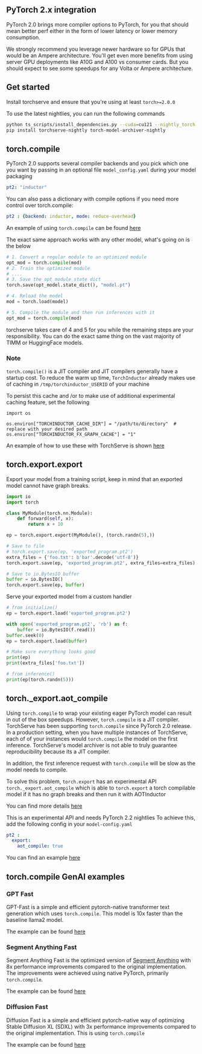 ## PyTorch 2.x integration

PyTorch 2.0 brings more compiler options to PyTorch, for you that should mean better perf either in the form of lower latency or lower memory consumption.

We strongly recommend you leverage newer hardware so for GPUs that would be an Ampere architecture. You'll get even more benefits from using server GPU deployments like A10G and A100 vs consumer cards. But you should expect to see some speedups for any Volta or Ampere architecture.

## Get started

Install torchserve and ensure that you're using at least `torch>=2.0.0`

To use the latest nightlies, you can run the following commands
```sh
python ts_scripts/install_dependencies.py --cuda=cu121 --nightly_torch
pip install torchserve-nightly torch-model-archiver-nightly
```

## torch.compile

PyTorch 2.0 supports several compiler backends and you pick which one you want by passing in an optional file `model_config.yaml` during your model packaging

```yaml
pt2: "inductor"
```

You can also pass a dictionary with compile options if you need more control over torch.compile:

```yaml
pt2 : {backend: inductor, mode: reduce-overhead}
```

An example of using `torch.compile` can be found [here](./torch_compile/README.md)

The exact same approach works with any other model, what's going on is the below

```python
# 1. Convert a regular module to an optimized module
opt_mod = torch.compile(mod)
# 2. Train the optimized module
# ....
# 3. Save the opt module state dict
torch.save(opt_model.state_dict(), "model.pt")

# 4. Reload the model
mod = torch.load(model)

# 5. Compile the module and then run inferences with it
opt_mod = torch.compile(mod)
```

torchserve takes care of 4 and 5 for you while the remaining steps are your responsibility. You can do the exact same thing on the vast majority of TIMM or HuggingFace models.

### Note

`torch.compile()` is a JIT compiler and JIT compilers generally have a startup cost. To reduce the warm up time, `TorchInductor` already makes use of caching in `/tmp/torchinductor_USERID` of your machine

To persist this cache and /or to make use of additional experimental caching feature, set the following

```
import os

os.environ["TORCHINDUCTOR_CACHE_DIR"] = "/path/to/directory"  # replace with your desired path
os.environ["TORCHINDUCTOR_FX_GRAPH_CACHE"] = "1"
```
An example of how to use these with TorchServe is shown [here](./torch_inductor_caching/)

## torch.export.export

Export your model from a training script, keep in mind that an exported model cannot have graph breaks.

```python
import io
import torch

class MyModule(torch.nn.Module):
    def forward(self, x):
        return x + 10

ep = torch.export.export(MyModule(), (torch.randn(5),))

# Save to file
# torch.export.save(ep, 'exported_program.pt2')
extra_files = {'foo.txt': b'bar'.decode('utf-8')}
torch.export.save(ep, 'exported_program.pt2', extra_files=extra_files)

# Save to io.BytesIO buffer
buffer = io.BytesIO()
torch.export.save(ep, buffer)
```

Serve your exported model from a custom handler

```python
# from initialize()
ep = torch.export.load('exported_program.pt2')

with open('exported_program.pt2', 'rb') as f:
    buffer = io.BytesIO(f.read())
buffer.seek(0)
ep = torch.export.load(buffer)

# Make sure everything looks good
print(ep)
print(extra_files['foo.txt'])

# from inference()
print(ep(torch.randn(5)))
```

## torch._export.aot_compile

Using `torch.compile` to wrap your existing eager PyTorch model can result in out of the box speedups. However, `torch.compile` is a JIT compiler. TorchServe has been supporting `torch.compile` since PyTorch 2.0 release. In a production setting, when you have multiple instances of TorchServe, each of of your instances would `torch.compile` the model on the first inference. TorchServe's model archiver is not able to truly guarantee reproducibility because its a JIT compiler.

In addition, the first inference request with `torch.compile` will be slow as the model needs to compile.

To solve this problem, `torch.export` has an experimental API `torch._export.aot_compile` which is able to `torch.export` a torch compilable model if it has no graph breaks and then run it with AOTInductor

You can find more details [here](https://pytorch.org/docs/main/torch.compiler_aot_inductor.html)


This is an experimental API and needs PyTorch 2.2 nightlies
To achieve this, add the following config in your `model-config.yaml`

```yaml
pt2 :
  export:
    aot_compile: true
```
You can find an example [here](./torch_export_aot_compile/README.md)

## torch.compile GenAI examples

### GPT Fast

GPT-Fast is a simple and efficient pytorch-native transformer text generation which uses `torch.compile`. This model is 10x faster than the baseline llama2 model.

The example can be found [here](../large_models/gpt_fast/README.md)

### Segment Anything Fast

Segment Anything Fast is the optimized version of [Segment Anything](https://github.com/facebookresearch/segment-anything) with 8x performance improvements compared to the original implementation. The improvements were achieved using native PyTorch, primarily `torch.compile`.

The example can be found [here](../large_models/segment_anything_fast/README.md)

### Diffusion Fast

Diffusion Fast is a simple and efficient pytorch-native way of optimizing Stable Diffusion XL (SDXL) with 3x performance improvements compared to the original implementation. This is using `torch.compile`

The example can be found [here](../large_models/diffusion_fast/README.md)
